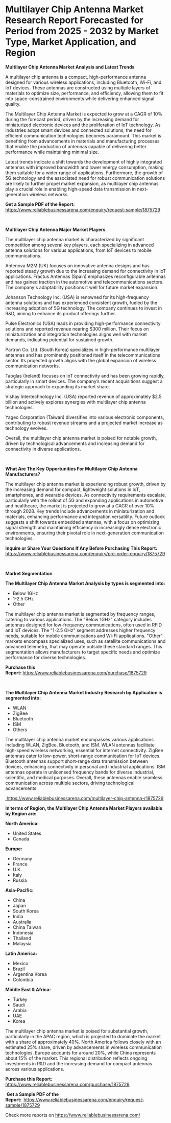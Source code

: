 <p><h1>Multilayer Chip Antenna Market Research Report Forecasted for Period from 2025 -  2032 by Market Type, Market Application, and Region</h1></p><p><strong>Multilayer Chip Antenna Market Analysis and Latest Trends</strong></p>
<p><p>A multilayer chip antenna is a compact, high-performance antenna designed for various wireless applications, including Bluetooth, Wi-Fi, and IoT devices. These antennas are constructed using multiple layers of materials to optimize size, performance, and efficiency, allowing them to fit into space-constrained environments while delivering enhanced signal quality.</p><p>The Multilayer Chip Antenna Market is expected to grow at a CAGR of 10% during the forecast period, driven by the increasing demand for miniaturized electronic devices and the proliferation of IoT technology. As industries adopt smart devices and connected solutions, the need for efficient communication technologies becomes paramount. This market is benefiting from advancements in materials and manufacturing processes that enable the production of antennas capable of delivering better performance while maintaining minimal size.</p><p>Latest trends indicate a shift towards the development of highly integrated antennas with improved bandwidth and lower energy consumption, making them suitable for a wider range of applications. Furthermore, the growth of 5G technology and the associated need for robust communication solutions are likely to further propel market expansion, as multilayer chip antennas play a crucial role in enabling high-speed data transmission in next-generation wireless networks.</p></p>
<p><strong>Get a Sample PDF of the Report:&nbsp;</strong> <a href="https://www.reliablebusinessarena.com/enquiry/request-sample/1875729?utm_campaign=2033&utm_medium=2&utm_source=Github&utm_content=ia&utm_term=06042025&utm_id=multilayer-chip-antenna">https://www.reliablebusinessarena.com/enquiry/request-sample/1875729</a></p>
<p>&nbsp;</p>
<p><strong>Multilayer Chip Antenna Major Market Players</strong></p>
<p><p>The multilayer chip antenna market is characterized by significant competition among several key players, each specializing in advanced antenna solutions for various applications, from IoT devices to mobile communications. </p><p>Antenova M2M (UK) focuses on innovative antenna designs and has reported steady growth due to the increasing demand for connectivity in IoT applications. Fractus Antennas (Spain) emphasizes reconfigurable antennas and has gained traction in the automotive and telecommunications sectors. The company's adaptability positions it well for future market expansion.</p><p>Johanson Technology Inc. (USA) is renowned for its high-frequency antenna solutions and has experienced consistent growth, fueled by the increasing adoption of 5G technology. The company continues to invest in R&D, aiming to enhance its product offerings further. </p><p>Pulse Electronics (USA) leads in providing high-performance connectivity solutions and reported revenue nearing $300 million. Their focus on miniaturization and integration technologies aligns well with market demands, indicating potential for sustained growth. </p><p>Partron Co. Ltd. (South Korea) specializes in high-performance multilayer antennas and has prominently positioned itself in the telecommunications sector. Its projected growth aligns with the global expansion of wireless communication networks.</p><p>Taoglas (Ireland) focuses on IoT connectivity and has been growing rapidly, particularly in smart devices. The company’s recent acquisitions suggest a strategic approach to expanding its market share.</p><p>Vishay Intertechnology Inc. (USA) reported revenue of approximately $2.5 billion and actively explores synergies with multilayer chip antenna technologies. </p><p>Yageo Corporation (Taiwan) diversifies into various electronic components, contributing to robust revenue streams and a projected market increase as technology evolves. </p><p>Overall, the multilayer chip antenna market is poised for notable growth, driven by technological advancements and increasing demand for connectivity in diverse applications.</p></p>
<p>&nbsp;</p>
<p><strong>What Are The Key Opportunities For Multilayer Chip Antenna Manufacturers?</strong></p>
<p><p>The multilayer chip antenna market is experiencing robust growth, driven by the increasing demand for compact, lightweight solutions in IoT, smartphones, and wearable devices. As connectivity requirements escalate, particularly with the rollout of 5G and expanding applications in automotive and healthcare, the market is projected to grow at a CAGR of over 10% through 2028. Key trends include advancements in miniaturization and materials, enhancing performance and integration versatility. Future outlook suggests a shift towards embedded antennas, with a focus on optimizing signal strength and maintaining efficiency in increasingly dense electronic environments, ensuring their pivotal role in next-generation communication technologies.</p></p>
<p><strong>Inquire or Share Your Questions If Any Before Purchasing This Report:</strong> <a href="https://www.reliablebusinessarena.com/enquiry/pre-order-enquiry/1875729?utm_campaign=2033&utm_medium=2&utm_source=Github&utm_content=ia&utm_term=06042025&utm_id=multilayer-chip-antenna">https://www.reliablebusinessarena.com/enquiry/pre-order-enquiry/1875729</a></p>
<p>&nbsp;</p>
<p><strong>Market Segmentation</strong></p>
<p><strong>The Multilayer Chip Antenna Market Analysis by types is segmented into:</strong></p>
<p><ul><li>Below 1GHz</li><li>1-2.5 GHz</li><li>Other</li></ul></p>
<p><p>The multilayer chip antenna market is segmented by frequency ranges, catering to various applications. The "Below 1GHz" category includes antennas designed for low-frequency communications, often used in RFID and IoT devices. The "1-2.5 GHz" segment addresses higher frequency needs, suitable for mobile communications and Wi-Fi applications. "Other" markets encompass specialized uses, such as satellite communications and advanced telemetry, that may operate outside these standard ranges. This segmentation allows manufacturers to target specific needs and optimize performance for diverse technologies.</p></p>
<p><strong>Purchase this Report:&nbsp;</strong><a href="https://www.reliablebusinessarena.com/purchase/1875729?utm_campaign=2033&utm_medium=2&utm_source=Github&utm_content=ia&utm_term=06042025&utm_id=multilayer-chip-antenna">https://www.reliablebusinessarena.com/purchase/1875729</a></p>
<p>&nbsp;</p>
<p><strong>The Multilayer Chip Antenna Market Industry Research by Application is segmented into:</strong></p>
<p><ul><li>WLAN</li><li>ZigBee</li><li>Bluetooth</li><li>ISM</li><li>Others</li></ul></p>
<p><p>The multilayer chip antenna market encompasses various applications including WLAN, ZigBee, Bluetooth, and ISM. WLAN antennas facilitate high-speed wireless networking, essential for internet connectivity. ZigBee antennas cater to low-power, short-range communication for IoT devices. Bluetooth antennas support short-range data transmission between devices, enhancing connectivity in personal and industrial applications. ISM antennas operate in unlicensed frequency bands for diverse industrial, scientific, and medical purposes. Overall, these antennas enable seamless communication across multiple sectors, driving technological advancements.</p></p>
<p><a href="https://www.reliablebusinessarena.com/multilayer-chip-antenna-r1875729?utm_campaign=2033&utm_medium=2&utm_source=Github&utm_content=ia&utm_term=06042025&utm_id=multilayer-chip-antenna">&nbsp;https://www.reliablebusinessarena.com/multilayer-chip-antenna-r1875729</a></p>
<p><strong>In terms of Region, the Multilayer Chip Antenna Market Players available by Region are:</strong></p>
<p>
    <p> <strong> North America: </strong>
        <ul>
            <li>United States</li>
            <li>Canada</li>
        </ul>
        </p> 
    <p> <strong> Europe: </strong>
        <ul>
            <li>Germany</li>
            <li>France</li>
            <li>U.K.</li>
            <li>Italy</li>
            <li>Russia</li>
        </ul>
        </p> 
    <p> <strong> Asia-Pacific: </strong>
        <ul>
            <li>China</li>
            <li>Japan</li>
            <li>South Korea</li>
            <li>India</li>
            <li>Australia</li>
            <li>China Taiwan</li>
            <li>Indonesia</li>
            <li>Thailand</li>
            <li>Malaysia</li>
        </ul>
        </p> 
    <p> <strong> Latin America: </strong>
        <ul>
            <li>Mexico</li>
            <li>Brazil</li>
            <li>Argentina Korea</li>
            <li>Colombia</li>
        </ul>
        </p> 
    <p> <strong> Middle East & Africa: </strong>
        <ul>
            <li>Turkey</li>
            <li>Saudi</li>
            <li>Arabia</li>
            <li>UAE</li>
            <li>Korea</li>
        </ul>
    </p>
    </p>
<p><p>The multilayer chip antenna market is poised for substantial growth, particularly in the APAC region, which is projected to dominate the market with a share of approximately 40%. North America follows closely with an estimated 25% share, driven by advancements in wireless communication technologies. Europe accounts for around 20%, while China represents about 15% of the market. This regional distribution reflects ongoing investments in R&D and the increasing demand for compact antennas across various applications.</p></p>
<p><strong>Purchase this Report: </strong><a href="https://www.reliablebusinessarena.com/purchase/1875729?utm_campaign=2033&utm_medium=2&utm_source=Github&utm_content=ia&utm_term=06042025&utm_id=multilayer-chip-antenna">https://www.reliablebusinessarena.com/purchase/1875729</a></p>
<p>&nbsp;<strong>Get a Sample PDF of the Report:&nbsp;&nbsp;</strong><a href="https://www.reliablebusinessarena.com/enquiry/request-sample/1875729?utm_campaign=2033&utm_medium=2&utm_source=Github&utm_content=ia&utm_term=06042025&utm_id=multilayer-chip-antenna">https://www.reliablebusinessarena.com/enquiry/request-sample/1875729</a></p>
<p><strong></strong></p>
<p>Check more reports on <a href="https://www.reliablebusinessarena.com/?utm_campaign=2033&utm_medium=2&utm_source=Github&utm_content=ia&utm_term=06042025&utm_id=multilayer-chip-antenna">https://www.reliablebusinessarena.com/</a></p>